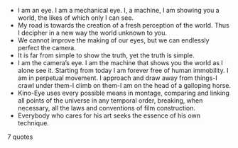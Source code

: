  - I am an eye. I am a mechanical eye. I, a machine, I am showing you a world, the likes of which only I can see.
 - My road is towards the creation of a fresh perception of the world. Thus I decipher in a new way the world unknown to you.
 - We cannot improve the making of our eyes, but we can endlessly perfect the camera.
 - It is far from simple to show the truth, yet the truth is simple.
 - I am the camera’s eye. I am the machine that shows you the world as I alone see it. Starting from today I am forever free of human immobility. I am in perpetual movement. I approach and draw away from things-I crawl under them-I climb on them-I am on the head of a galloping horse.
 - Kino-Eye uses every possible means in montage, comparing and linking all points of the universe in any temporal order, breaking, when necessary, all the laws and conventions of film construction.
 - Everybody who cares for his art seeks the essence of his own technique.

7 quotes